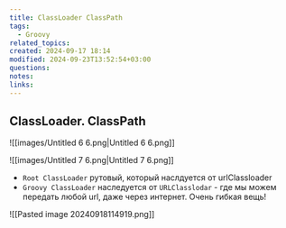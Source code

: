 ```yaml
---
title: ClassLoader ClassPath
tags:
  - Groovy
related_topics: 
created: 2024-09-17 18:14
modified: 2024-09-23T13:52:54+03:00
questions: 
notes: 
links: 
---
```


## ClassLoader. ClassPath

![[images/Untitled 6 6.png|Untitled 6 6.png]]

![[images/Untitled 7 6.png|Untitled 7 6.png]]

- `Root ClassLoader` рутовый, который наслдуется от urlClassloader
- `Groovy ClassLoader` наследуется от `URLClasslodar` - где мы можем передать любой url, даже через интернет. Очень гибкая вещь!


![[Pasted image 20240918114919.png]]
